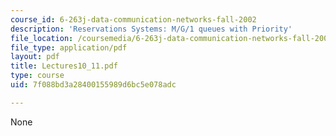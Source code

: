 ```yaml
---
course_id: 6-263j-data-communication-networks-fall-2002
description: 'Reservations Systems: M/G/1 queues with Priority'
file_location: /coursemedia/6-263j-data-communication-networks-fall-2002/7f088bd3a28400155989d6bc5e078adc_Lectures10_11.pdf
file_type: application/pdf
layout: pdf
title: Lectures10_11.pdf
type: course
uid: 7f088bd3a28400155989d6bc5e078adc

---
```

None
